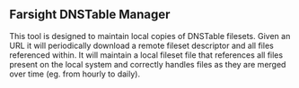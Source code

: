 Farsight DNSTable Manager
-------------------------

This tool is designed to maintain local copies of DNSTable filesets.
Given an URL it will periodically download a remote fileset descriptor and
all files referenced within.  It will maintain a local fileset file that
references all files present on the local system and correctly handles files
as they are merged over time (eg. from hourly to daily).
